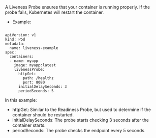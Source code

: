 

A Liveness Probe ensures that your container is running properly. If the probe fails, Kubernetes will restart the container.

- Example:
```

apiVersion: v1
kind: Pod
metadata:
  name: liveness-example
spec:
  containers:
  - name: myapp
    image: myapp:latest
    livenessProbe:
      httpGet:
        path: /healthz
        port: 8080
      initialDelaySeconds: 3
      periodSeconds: 5

```
In this example:

- httpGet: Similar to the Readiness Probe, but used to determine if the container should be restarted.
- initialDelaySeconds: The probe starts checking 3 seconds after the container starts.
- periodSeconds: The probe checks the endpoint every 5 seconds.